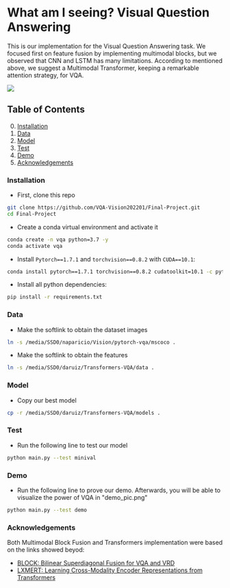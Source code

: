 # What am I seeing? Visual Question Answering
This is our implementation for the Visual Question Answering task. We focused first on feature fusion by implementing multimodal blocks, but we observed that CNN and LSTM has many limitations. According to mentioned above, we suggest a Multimodal Transformer, keeping a remarkable attention strategy, for VQA.

![](./VQA_Examples.png)

## Table of Contents
0. [Installation](#Installation)
1. [Data](#Data)
2. [Model](#Model)
3. [Test](#Test)
4. [Demo](#Demo)
5. [Acknowledgements](#Acknowledgements)

### Installation
- First, clone this repo
```bash
git clone https://github.com/VQA-Vision202201/Final-Project.git
cd Final-Project
```

- Create a conda virtual environment and activate it
```bash
conda create -n vqa python=3.7 -y
conda activate vqa
```

- Install `Pytorch==1.7.1` and `torchvision==0.8.2` with `CUDA==10.1`:
```bash
conda install pytorch==1.7.1 torchvision==0.8.2 cudatoolkit=10.1 -c pytorch
```

- Install all python dependencies:
```bash
pip install -r requirements.txt
```
### Data
- Make the softlink to obtain the dataset images
```bash
ln -s /media/SSD0/naparicio/Vision/pytorch-vqa/mscoco .
```

- Make the softlink to obtain the features
```bash
ln -s /media/SSD0/daruiz/Transformers-VQA/data .
```

### Model
- Copy our best model
```bash
cp -r /media/SSD0/daruiz/Transformers-VQA/models .
```

### Test
- Run the following line to test our model
```bash
python main.py --test minival 
```

### Demo
- Run the following line to prove our demo. Afterwards, you will be able to visualize the power of VQA in "demo_pic.png"
```bash
python main.py --test demo 
```

### Acknowledgements
Both Multimodal Block Fusion and Transformers implementation were based on the links showed beyod:
- [BLOCK: Bilinear Superdiagonal Fusion for VQA and VRD](https://github.com/Cadene/block.bootstrap.pytorch)
- [LXMERT: Learning Cross-Modality Encoder Representations from Transformers](https://github.com/airsplay/lxmert)

